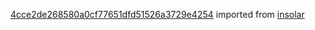 [4cce2de268580a0cf77651dfd51526a3729e4254](https://github.com/insolar/insolar/commit/4cce2de268580a0cf77651dfd51526a3729e4254) imported from [insolar](https://github.com/insolar/insolar)
